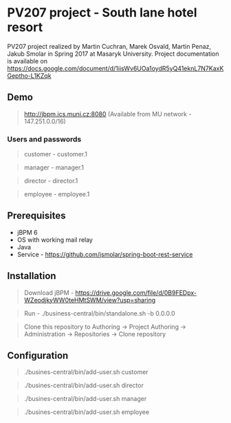# PV207 project - South lane hotel resort #

PV207 project realized by Martin Cuchran, Marek Osvald, Martin Penaz, Jakub Smolar in Spring 2017 at Masaryk University. Project documentation is available on https://docs.google.com/document/d/1iisWv6UOa1oydR5yQ41eknL7N7KaxKGeptho-L1KZqk 

## Demo ##

> http://jbpm.ics.muni.cz:8080 (Available from MU network - 147.251.0.0/16)

### Users and passwords ###

> customer - customer.1

> manager - manager.1

> director - director.1

> employee - employee.1

## Prerequisites ##

* jBPM 6
* OS with working mail relay
* Java
* Service - https://github.com/jsmolar/spring-boot-rest-service
 
## Installation ##

> Download jBPM - https://drive.google.com/file/d/0B9FEDpx-WZeodjkyWW0teHMtSWM/view?usp=sharing

> Run - ./business-central/bin/standalone.sh -b 0.0.0.0

> Clone this repository to Authoring -> Project Authoring -> Administration -> Repositories -> Clone repository 

## Configuration ##

> ./busines-central/bin/add-user.sh customer

> ./busines-central/bin/add-user.sh director

> ./busines-central/bin/add-user.sh manager

> ./busines-central/bin/add-user.sh employee


